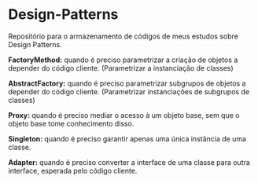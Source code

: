 # Design-Patterns
 Repositório para o armazenamento de códigos de meus estudos sobre Design Patterns.

**FactoryMethod:** quando é preciso parametrizar a criação de objetos a depender do código cliente. (Parametrizar a instanciação de classes)

**AbstractFactory:** quando é preciso parametrizar subgrupos de objetos a depender do código cliente. (Parametrizar instanciações de subgrupos de classes)

**Proxy:** quando é preciso mediar o acesso à um objeto base, sem que o objeto base tome conhecimento disso.

**Singleton:** quando é preciso garantir apenas uma única instância de uma classe.

**Adapter:** quando é preciso converter a interface de uma classe para outra interface, esperada pelo código cliente.